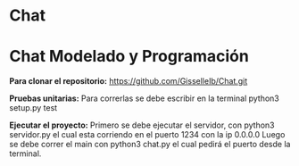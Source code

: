 # Chat
#  Chat Modelado y Programación
**Para clonar el repositorio:**
https://github.com/GisselleIb/Chat.git

**Pruebas unitarias:**
 Para correrlas se debe escribir en la terminal python3 setup.py test

**Ejecutar el proyecto:**
Primero se debe ejecutar el servidor, con python3 servidor.py el cual esta corriendo 
en el puerto 1234 con la ip 0.0.0.0
Luego se debe correr el main con python3 chat.py el cual pedirá el puerto desde la terminal.

